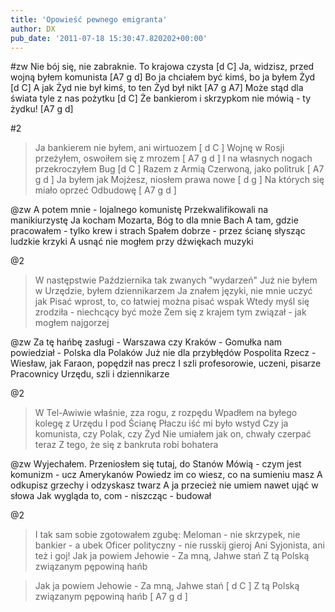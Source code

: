 ```yaml
---
title: 'Opowieść pewnego emigranta'
author: DX
pub_date: '2011-07-18 15:30:47.820202+00:00'
---
```


#zw
Nie bój się, nie zabraknie. To krajowa czysta [d C]
Ja, widzisz, przed wojną byłem komunista [A7 g d]
Bo ja chciałem być kimś, bo ja byłem Żyd [d C]
A jak Żyd nie był kimś, to ten Żyd był nikt [A7 g A7]
Może stąd dla świata tyle z nas pożytku [d C]
Że bankierom i skrzypkom nie mówią - ty żydku! [A7 g d]

#2
>Ja bankierem nie byłem, ani wirtuozem [ d C ]
>Wojnę w Rosji przeżyłem, oswoiłem się z mrozem [ A7 g d ]
>I na własnych nogach przekroczyłem Bug [d C ]
>Razem z Armią Czerwoną, jako politruk  [ A7 g d ]
>Ja byłem jak Mojżesz, niosłem prawa nowe [ d g ]
>Na których się miało oprzeć Odbudowę [ A7 g d ]

@zw
A potem mnie - lojalnego komunistę
Przekwalifikowali na manikiurzystę
Ja kocham Mozarta, Bóg to dla mnie Bach
A tam, gdzie pracowałem - tylko krew i strach
Spałem dobrze - przez ścianę słysząc ludzkie krzyki
A usnąć nie mogłem przy dźwiękach muzyki

@2
>W następstwie Października tak zwanych "wydarzeń"
>Już nie byłem w Urzędzie, byłem dziennikarzem
>Ja znałem języki, nie mnie uczyć jak
>Pisać wprost, to, co łatwiej można pisać wspak
>Wtedy myśl się zrodziła - niechcący być może
>Żem się z krajem tym związał - jak mogłem najgorzej

@zw
Za tę hańbę zasługi - Warszawa czy Kraków -
Gomułka nam powiedział - Polska dla Polaków
Już nie dla przybłędów Pospolita Rzecz -
Wiesław, jak Faraon, popędził nas precz
I szli profesorowie, uczeni, pisarze
Pracownicy Urzędu, szli i dziennikarze

@2
>W Tel-Awiwie właśnie, zza rogu, z rozpędu
>Wpadłem na byłego kolegę z Urzędu
>I pod Ścianę Płaczu iść mi było wstyd
>Czy ja komunista, czy Polak, czy Żyd
>Nie umiałem jak on, chwały czerpać teraz
>Z tego, że się z bankruta robi bohatera

@zw
Wyjechałem. Przeniosłem się tutaj, do Stanów
Mówią - czym jest komunizm - ucz Amerykanów
Powiedz im co wiesz, co na sumieniu masz
A odkupisz grzechy i odzyskasz twarz
A ja przecież nie umiem nawet ująć w słowa
Jak wygląda to, com - niszcząc - budował

@2
>I tak sam sobie zgotowałem zgubę:
>Meloman - nie skrzypek, nie bankier - a ubek
>Oficer polityczny - nie russkij gieroj
>Ani Syjonista, ani też i goj!
>Jak ja powiem Jehowie - Za mną, Jahwe stań
>Z tą Polską związanym pępowiną hańb

>Jak ja powiem Jehowie - Za mną, Jahwe stań [ d C ]
>Z tą Polską związanym pępowiną hańb [ A7 g d ]